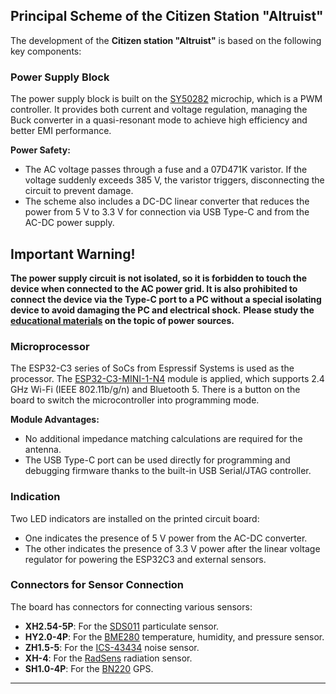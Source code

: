 
## Principal Scheme of the Citizen Station "Altruist"

The development of the **Citizen station "Altruist"** is based on the following key components:

### **Power Supply Block**

The power supply block is built on the [SY50282](https://github.com/airalab/hardware/blob/main/Altruist/ESP32C3/Docs/Datasheets/SY50282FAC_C178237.pdf) microchip, which is a PWM controller. It provides both current and voltage regulation, managing the Buck converter in a quasi-resonant mode to achieve high efficiency and better EMI performance.

**Power Safety:**
- The AC voltage passes through a fuse and a 07D471K varistor. If the voltage suddenly exceeds 385 V, the varistor triggers, disconnecting the circuit to prevent damage.
- The scheme also includes a DC-DC linear converter that reduces the power from 5 V to 3.3 V for connection via USB Type-C and from the AC-DC power supply.

## **Important Warning!**
**The power supply circuit is not isolated, so it is forbidden to touch the device when connected to the AC power grid. It is also prohibited to connect the device via the Type-C port to a PC without a special isolating device to avoid damaging the PC and electrical shock.**
**Please study the [educational materials](https://resources.altium.com/p/isolated-vs-non-isolated-power-supplies-right-choice-without-fail) on the topic of power sources.**

### **Microprocessor**

The ESP32-C3 series of SoCs from Espressif Systems is used as the processor. The [ESP32-C3-MINI-1-N4](https://github.com/airalab/hardware/blob/main/Altruist/ESP32C3/Docs/Datasheets/ESP32-C3-MINI-1_N4_C2838502.pdf) module is applied, which supports 2.4 GHz Wi-Fi (IEEE 802.11b/g/n) and Bluetooth 5. There is a button on the board to switch the microcontroller into programming mode.

**Module Advantages:**
- No additional impedance matching calculations are required for the antenna.
- The USB Type-C port can be used directly for programming and debugging firmware thanks to the built-in USB Serial/JTAG controller.

### **Indication**

Two LED indicators are installed on the printed circuit board:
- One indicates the presence of 5 V power from the AC-DC converter.
- The other indicates the presence of 3.3 V power after the linear voltage regulator for powering the ESP32C3 and external sensors.

### **Connectors for Sensor Connection**

The board has connectors for connecting various sensors:
- **XH2.54-5P**: For the [SDS011]((https://github.com/airalab/hardware/blob/main/Altruist/ESP32C3/Docs/Datasheets/SDS011-DATASHEET.pdf)) particulate sensor.
- **HY2.0-4P**: For the [BME280](https://github.com/airalab/hardware/blob/main/Altruist/ESP32C3/Docs/Datasheets/BME280_C92489.pdf) temperature, humidity, and pressure sensor.
- **ZH1.5-5**: For the [ICS-43434](https://github.com/airalab/hardware/blob/main/Altruist/ESP32C3/Docs/Datasheets/ICS-43434_C5656610.pdf) noise sensor.
- **XH-4**: For the [RadSens](https://github.com/climateguard/RadSens/blob/master/extras/datasheets/RadSens_datasheet_ENG.pdf) radiation sensor.
- **SH1.0-4P**: For the [BN220](https://github.com/airalab/hardware/blob/main/Altruist/ESP32C3/Docs/Datasheets/BN-220%20GPS%2BAntenna%20datasheet.pdf) GPS.

---